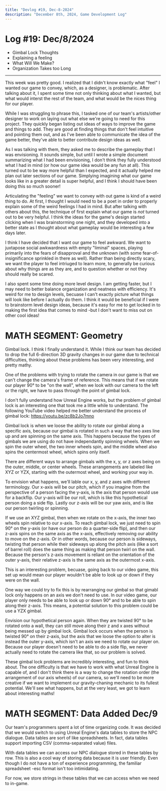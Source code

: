 ```yaml
---
title: "Devlog #19, Dec-8-2024"
description: "December 8th, 2024, Game Development Log"
---
```


# Log <span class="date">#</span>19: <span class="date">Dec/8/2024</span>

<ul>
<li class="summary">Gimbal Lock Thoughts</li>
<li class="summary">Explaining a feeling</li>
<li class="summary">What Will We Make?</li>
<li class="summary">Organization Takes too Long</li>
</ul>

---

This week was pretty good. I realized that I didn't know exactly what "feel" I wanted our game to convey, which, as a designer, is problematic. After talking about it, I spent some time not only thinking about what I wanted, but what would interst the rest of the team, and what would be the nices thing for our player.

While I was struggling to phrase this, I tasked one of our team's artists/other designer to work on laying out what else we're going to need for this project. They quickly began listing out ideas of ways to improve the game and things to add. They are good at finding things that don't feel intuitive and pointing them out, and as I've been able to communicate the idea of the game better, they've able to better contribute design ideas as well.

As I was talking with them, they asked me to describe the gameplay that I was envisioning. It sounds simple, but until I wrote a simple document summarizing what I had been envisioning, I don't think they fully understood what I had in mind (or how our game idea would be any fun at all). This turned out to be way more helpful than I expected, and it actually helped me plan out later sections of our game. Simplying imagining what our game looks like in a greater detail is super helpful, and I think I should have been doing this so much sooner!

Articulating the "feeling" we want to convey with out game is kind of a weird thing to do. At first, I thought I would need to be a poet in order to properly explain some of the weird feelings I had in mind. But after talking with others about this, the technique of first explain what our game is <i>not</i> turned out to be very helpful. I think the ideas for the game's design started clicking when I was brainstorming one night, and they developed into a better state as I thought about what gameplay would be interesting a few days later.

I think I have decided that I want our game to feel awkward. We want to juxtapose social awkwardness with empty "liminal" spaces, playing primarily into the fears of disapproval and the unknown (with some fear-of-insignificance sprinkled in there as well). Rather than being directly scary, we want the player to feel intriuged to learn more, to generally be curious about why things are as they are, and to question whether or not they should really be scared.

I also spent some time doing more level design. I am getting faster, but I may need to better balance organization and neatness with efficiency. It's weird for me to design levels, becuase I can't exactly picture what things will look like before I actually do them. I think it would be beneficial if I were to brainstorm level design ideas, because it's easy for me to get locked in to making the first idea that comes to mind -but I don't want to miss out on other cool ideas!

<h1>MATH SEGMENT: Geometry</h1>

Gimbal lock. I think I finally understand it. While I think our team has decided to drop the full 6-direction 3D gravity changes in our game due to technical difficulties, thinking about these problems has been very interesting, and pretty mathy.

One of the problems with trying to rotate the camera in our game is that we can't change the camera's frame of reference. This means that if we rotate our player 90&deg; to be "on the wall", when we look with our camera to the left or the right, we have to pass through the point of gimbal lock.

I don't fully understand how Unreal Engine works, but the problem of gimbal lock is an interesting one that took me a little while to understand. The following YouTube video helped me better understand the process of gimbal lock: <a class="inline-link" href="https://youtu.be/zc8b2Jo7mno">https://youtu.be/zc8b2Jo7mno</a>

Gimbal lock is when we loose the ability to rotate our gimbal along a specific axis, because our gimbal is rotated in such a way that two axes line up and are spinning on the same axis. This happens because the types of gimbals we are using do not have independantly spinning wheels. When we spin the outer wheel, the two inner wheels spin, and the middle wheel also spins the centermost wheel, which spins only itself.

There are different ways to arrange gimbals with the x, y, or z axes being on the outer, middle, or center wheels. These arrangements are labeled like XYZ or YZX, starting with the outermost wheel, and working your way in.

To envision what happens, we'll lable our x, y, and z axes with different terminology. Our x-axis will be our pitch, which if you imagine from the perspective of a person facing the y-axis, is the axis that person would use for a backflip. Our y-axis will be our roll, which is like this hypothetical person doing a side flip. Lastly our z-axis will be our yaw axis, and is like our person twirling or spinning.

If we use an XYZ gimbal, then when we rotate on the x-axis, the inner two wheels spin relative to our x-axis. To reach gimbal lock, we just need to spin 90&deg; on the y-axis (or have our person do a quarter-side flip), and then our z-axis spins on the same axis as the x-axis, effectively removing our ability to move on the z-axis. Or in other words, because our person is sideways, twisting that person while their sideways up along the pitch axis (like a sort of barrel roll) does the same thing as making that person twirl on the wall. Because the person's z-axis movement is reliant on the orientation of the outer y-axis, their relative z-axis is the same axis as the outermost x-axis.

This is an interesting problem, becuase, going back to our video game, this set up would mean our player wouldn't be able to look up or down if they were on the wall.

One way we could try to fix this is by rearranging our gimbal so that gimabl lock only happens on an axis we don't need to use. In our video game, our player only needs to be able to look up or down 90&deg; and to be able to spin along their z-axis. This means, a potential solution to this problem could be use a YZX gimbal.

Envision our hypothetical person again. When they are twisted 90&deg; to be rotated onto a wall, they can still move along their z and x axes without being messed up by gimbal lock. Gimbal lock occurs when the person is twisted 90&deg; on their z-axis, but the axis that we loose the option to alter is instead the outer y-axis, which isn't an axis we need to rotate our player on. Because our player doesn't need to be able to do a side flip, we never actually need to rotate the camera like that, so our problem is solved.

These gimbal lock problems are incredibly interesting, and fun to think about. The one difficulty is that we have to work with what Unreal Engine is capable of, and I don't think there is a way to change the rotation order (the arrangement of our axis wheels) of our camera, so we'll need to be more creative if we want to implement our gravity-chaning mechanic to its fullest potential. We'll see what happens, but at the very least, we got to learn about interesting maths!

<h1>MATH SEGMENT: Data <span class="date">Added Dec/9</span></h1>

Our team's programmers spent a lot of time organizing code. It was decided that we would switch to using Unreal Engine's data tables to store the NPC dialogue. Data tables are sort of like spreadsheets. In fact, data tables support importing CSV (comma-separated value) files.

With data tables we can access our NPC dialogue stored in these tables by row. This is also a cool way of storing data because it is user friendly. Even though I do not have a ton of experience programming, the familiar spreadsheet -esc format isn't too intimidating.

For now, we store strings in these tables that we can access when we need to in-game.
